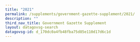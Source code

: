 ```yaml
---
title: "2021"
permalink: /supplements/government-gazette-supplement/2021/
description: ""
third_nav_title: Government Gazette Supplement
layout: datagovsg-search
datagovsg-id: d_170dc0a4fb48fba75d85e110d17d6c1d
---
```

